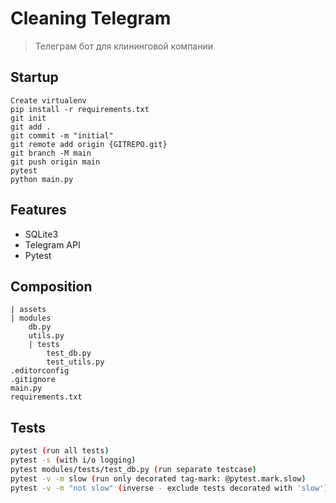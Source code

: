 # Cleaning Telegram
> Телеграм бот для клининговой компании

## Startup
    Create virtualenv
    pip install -r requirements.txt
    git init
    git add .
    git commit -m "initial"
    git remote add origin {GITREPO.git}
    git branch -M main
    git push origin main
    pytest
    python main.py

## Features
- SQLite3
- Telegram API
- Pytest

## Composition
    | assets
    | modules
        db.py
        utils.py
        | tests
            test_db.py
            test_utils.py
    .editorconfig
    .gitignore
    main.py
    requirements.txt

## Tests
```sh
pytest (run all tests)
pytest -s (with i/o logging)
pytest modules/tests/test_db.py (run separate testcase)
pytest -v -m slow (run only decorated tag-mark: @pytest.mark.slow)
pytest -v -m "not slow" (inverse - exclude tests decorated with 'slow')
```
